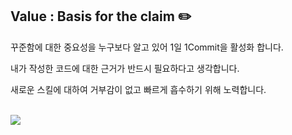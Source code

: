 ## Value : Basis for the claim ✏️
꾸준함에 대한 중요성을 누구보다 알고 있어 1일 1Commit을 활성화 합니다.

내가 작성한 코드에 대한 근거가 반드시 필요하다고 생각합니다.

새로운 스킬에 대하여 거부감이 없고 빠르게 흡수하기 위해 노력합니다.

<br>
<div>
 <a href="https://github.com/anuraghazra/github-readme-stats">
   <img align="left" src="https://github-readme-stats.vercel.app/api/top-langs/?username=pongchul&layout=compact&theme=merko&exclude_repo=R_programming,galaxy-ai-contest,beaniejoy.github.io" />
 </a>
</div>

